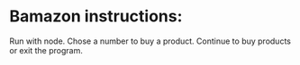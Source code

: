 # Bamazon instructions:
Run with node. 
Chose a number to buy a product.
Continue to buy products or exit the program.
